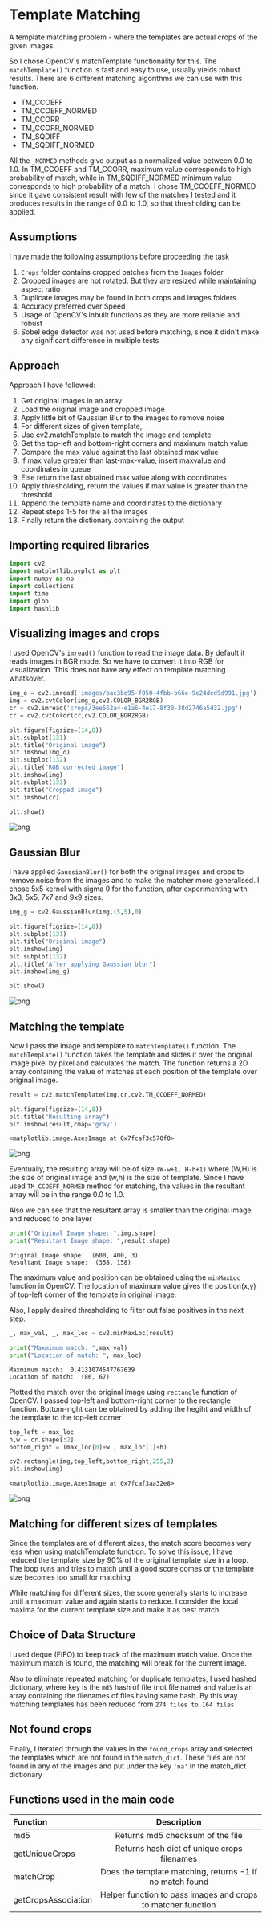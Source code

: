 
# Template Matching

A template matching problem - where the templates are actual crops of the given images. 

So I chose OpenCV's matchTemplate functionality for this. The `matchTemplate()` function is fast and easy to use, usually yields robust results. There are 6 different matching algorithms we can use with this function.
  - TM_CCOEFF
  - TM_CCOEFF_NORMED
  - TM_CCORR
  - TM_CCORR_NORMED
  - TM_SQDIFF
  - TM_SQDIFF_NORMED

All the `_NORMED` methods give output as a normalized value between 0.0 to 1.0. In TM_CCOEFF and TM_CCORR, maximum value corresponds to high probability of match, while in TM_SQDIFF_NORMED minimum value corresponds to high probability of a match. I chose TM_CCOEFF_NORMED since it gave consistent result with few of the matches I tested and it produces results in the range of 0.0 to 1.0, so that thresholding can be applied.


## Assumptions

I have made the following assumptions before proceeding the task

1. `Crops` folder contains cropped patches from the `Images` folder
2. Cropped images are not rotated. But they are resized while maintaining aspect ratio
3. Duplicate images may be found in both crops and images folders
4. Accuracy preferred over Speed
5. Usage of OpenCV's inbuilt functions as they are more reliable and robust
6. Sobel edge detector was not used before matching, since it didn't make any significant difference in multiple tests

## Approach

Approach I have followed:

1. Get original images in an array
2. Load the original image and cropped image
3. Apply little bit of Gaussian Blur to the images to remove noise
4. For different sizes of given template,
 1. Use cv2.matchTemplate to match the image and template
 2. Get the top-left and bottom-right corners and maximum match value
 3. Compare the max value against the last obtained max value
 4. If max value greater than last-max-value, insert maxvalue and coordinates in queue
 5. Else return the last obtained max value along with coordinates
5. Apply thresholding, return the values if max value is greater than the threshold
6. Append the template name and coordinates to the dictionary
7. Repeat steps 1-5 for the all the images
8. Finally return the dictionary containing the output

## Importing required libraries


```python
import cv2 
import matplotlib.pyplot as plt
import numpy as np
import collections
import time
import glob
import hashlib
```

## Visualizing images and crops

I used OpenCV's `imread()` function to read the image data. By default it reads images in BGR mode. So we have to convert it into RGB for visualization. This does not have any effect on template matching whatsover.


```python
img_o = cv2.imread('images/bac3be95-f050-4fbb-b66e-9e24ded9d991.jpg')
img = cv2.cvtColor(img_o,cv2.COLOR_BGR2RGB)
cr = cv2.imread('crops/3ee562a4-e1a6-4e17-8f30-38d2746a5d32.jpg')
cr = cv2.cvtColor(cr,cv2.COLOR_BGR2RGB)

plt.figure(figsize=(14,8))
plt.subplot(131)
plt.title("Original image")
plt.imshow(img_o)
plt.subplot(132)
plt.title("RGB corrected image")
plt.imshow(img)
plt.subplot(133)
plt.title("Cropped image")
plt.imshow(cr)

plt.show()
```


![png](imgs/output_6_0.png)


## Gaussian Blur

I have applied `GaussianBlur()` for both the original images and crops to remove noise from the images and to make the matcher more generalised. I chose 5x5 kernel with sigma 0 for the function, after experimenting with 3x3, 5x5, 7x7 and 9x9 sizes. 


```python
img_g = cv2.GaussianBlur(img,(5,5),0)

plt.figure(figsize=(14,8))
plt.subplot(131)
plt.title("Original image")
plt.imshow(img)
plt.subplot(132)
plt.title("After applying Gaussian blur")
plt.imshow(img_g)

plt.show()
```


![png](imgs/output_8_0.png)


## Matching the template

Now I pass the image and template to `matchTemplate()` function. The `matchTemplate()` function takes the template and slides it over the original image pixel by pixel and calculates the match. The function returns a 2D array containing the value of matches at each position of the template over original image.


```python
result = cv2.matchTemplate(img,cr,cv2.TM_CCOEFF_NORMED)

plt.figure(figsize=(14,8))
plt.title("Resulting array")
plt.imshow(result,cmap='gray')
```




    <matplotlib.image.AxesImage at 0x7fcaf3c570f0>




![png](imgs/output_10_1.png)


Eventually, the resulting array will be of size `(W-w+1, H-h+1)` where (W,H) is the size of original image and (w,h) is the size of template. Since I have used `TM_CCOEFF_NORMED` method for matching, the values in the resultant array will be in the range 0.0 to 1.0. 

Also we can see that the resultant array is smaller than the original image and reduced to one layer


```python
print("Original Image shape: ",img.shape)
print("Resultant Image shape: ",result.shape)
```

    Original Image shape:  (600, 400, 3)
    Resultant Image shape:  (358, 158)


The maximum value and position can be obtained using the `minMaxLoc` function in OpenCV. The location of maximum value gives the position(x,y) of top-left corner of the template in original image.

Also, I apply desired thresholding to filter out false positives in the next step.


```python
_, max_val, _, max_loc = cv2.minMaxLoc(result)

print("Maxmimum match: ",max_val)
print("Location of match: ", max_loc)
```

    Maxmimum match:  0.4131074547767639
    Location of match:  (86, 67)


Plotted the match over the original image using `rectangle` function of OpenCV. I passed top-left and bottom-right corner to the rectangle function. Bottom-right can be obtained by adding the hegiht and width of the template to the top-left corner


```python
top_left = max_loc
h,w = cr.shape[:2]
bottom_right = (max_loc[0]+w , max_loc[1]+h)

cv2.rectangle(img,top_left,bottom_right,255,2)
plt.imshow(img)
```




    <matplotlib.image.AxesImage at 0x7fcaf3aa32e8>




![png](imgs/output_16_1.png)


## Matching for different sizes of templates

Since the templates are of different sizes, the match score becomes very less when using matchTemplate function. To solve this issue, I have reduced the template size by 90% of the original template size in a loop. The loop runs and tries to match until a good score comes or the template size becomes too small for matching

While matching for different sizes, the score generally starts to increase until a maximum value and again starts to reduce. I consider the local maxima for the current template size and make it as best match.

## Choice of Data Structure

I used deque (FIFO) to keep track of the maximum match value. Once the maximum match is found, the matching will break for the current image. 

Also to eliminate repeated matching for duplicate templates, I used hashed dictionary, where key is the `md5` hash of file (not file name) and value is an array containing the filenames of files having same hash. By this way matching templates has been reduced from `274 files to 164 files`

## Not found crops

Finally, I iterated through the values in the `found_crops` array and selected the templates which are not found in the `match_dict`. These files are not found in any of the images and put under the key `'na'` in the match_dict dictionary

## Functions used in the main code

| Function | Description 
| :--- | :---: 
| md5 | Returns md5 checksum of the file  
| getUniqueCrops | Returns hash dict of unique crops filenames 
| matchCrop | Does the template matching, returns -1 if no match found 
| getCropsAssociation | Helper function to pass images and crops to matcher function 


```python

```

